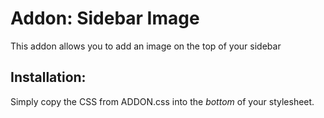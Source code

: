 # Addon: Sidebar Image
This addon allows you to add an image on the top of your sidebar

## Installation:
Simply copy the CSS from ADDON.css into the *bottom* of your stylesheet.